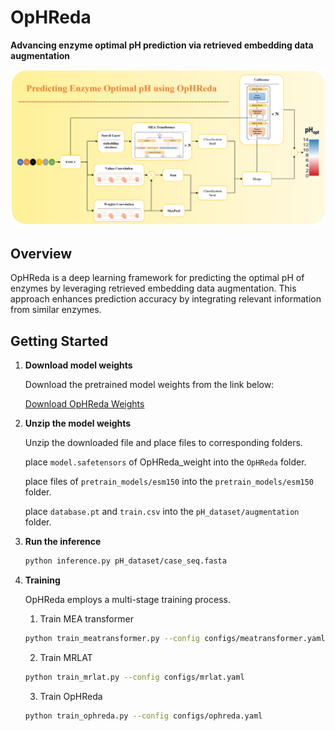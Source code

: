 # OpHReda

**Advancing enzyme optimal pH prediction via retrieved embedding data augmentation**

![Architecture](architecture.png)

## Overview

OpHReda is a deep learning framework for predicting the optimal pH of enzymes by leveraging retrieved embedding data augmentation. This approach enhances prediction accuracy by integrating relevant information from similar enzymes.

## Getting Started

1. **Download model weights**

   Download the pretrained model weights from the link below:

   [Download OpHReda Weights](https://drive.google.com/file/d/1XUSgIyHYzIAArE42QtbNWzG3eDCdCNjG/view?usp=sharing)

2. **Unzip the model weights**

   Unzip the downloaded file and place files to corresponding folders.

   place `model.safetensors` of OpHReda_weight into the `OpHReda` folder.

   place files of `pretrain_models/esm150` into the `pretrain_models/esm150` folder.

   place `database.pt` and `train.csv` into the `pH_dataset/augmentation` folder.

4. **Run the inference**

   ```bash
   python inference.py pH_dataset/case_seq.fasta

4. **Training**
   
   OpHReda employs a multi-stage training process.

   1. Train MEA transformer
   ```bash
   python train_meatransformer.py --config configs/meatransformer.yaml
    ```
   2. Train MRLAT
   ```bash
   python train_mrlat.py --config configs/mrlat.yaml
    ```
   
   3. Train OpHReda
    ```bash
    python train_ophreda.py --config configs/ophreda.yaml
     ```

